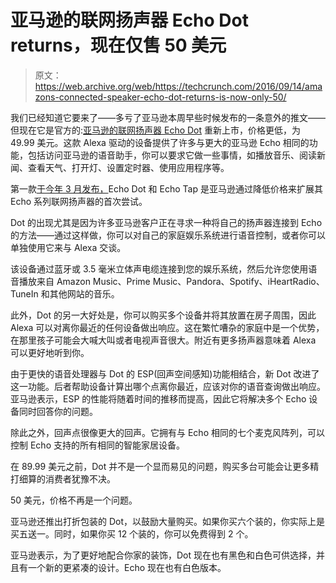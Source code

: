 # 亚马逊的联网扬声器 Echo Dot returns，现在仅售 50 美元 

> 原文：<https://web.archive.org/web/https://techcrunch.com/2016/09/14/amazons-connected-speaker-echo-dot-returns-is-now-only-50/>

我们已经知道它要来了——多亏了亚马逊本周早些时候发布的一条意外的推文——但现在它是官方的:[亚马逊的联网扬声器 Echo Dot](https://web.archive.org/web/20221208040042/http://www.amazon.com/echodot) 重新上市，价格更低，为 49.99 美元。这款 Alexa 驱动的设备提供了许多与更大的亚马逊 Echo 相同的功能，包括访问亚马逊的语音助手，你可以要求它做一些事情，如播放音乐、阅读新闻、查看天气、打开灯、设置定时器、使用应用程序等。

第一款[于今年 3 月发布，](https://web.archive.org/web/20221208040042/https://beta.techcrunch.com/2016/03/03/amazon-adds-the-130-tap-and-the-90-dot-to-the-echo-family/)Echo Dot 和 Echo Tap 是亚马逊通过降低价格来扩展其 Echo 系列联网扬声器的首次尝试。

Dot 的出现尤其是因为许多亚马逊客户正在寻求一种将自己的扬声器连接到 Echo 的方法——通过这样做，你可以对自己的家庭娱乐系统进行语音控制，或者你可以单独使用它来与 Alexa 交谈。

该设备通过蓝牙或 3.5 毫米立体声电缆连接到您的娱乐系统，然后允许您使用语音播放来自 Amazon Music、Prime Music、Pandora、Spotify、iHeartRadio、TuneIn 和其他网站的音乐。

此外，Dot 的另一大好处是，你可以购买多个设备并将其放置在房子周围，因此 Alexa 可以对离你最近的任何设备做出响应。这在繁忙嘈杂的家庭中是一个优势，在那里孩子可能会大喊大叫或者电视声音很大。附近有更多扬声器意味着 Alexa 可以更好地听到你。

由于更快的语音处理器与 Dot 的 ESP(回声空间感知)功能相结合，新 Dot 改进了这一功能。后者帮助设备计算出哪个点离你最近，应该对你的语音查询做出响应。亚马逊表示，ESP 的性能将随着时间的推移而提高，因此它将解决多个 Echo 设备同时回答你的问题。

除此之外，回声点很像更大的回声。它拥有与 Echo 相同的七个麦克风阵列，可以控制 Echo 支持的所有相同的智能家居设备。

在 89.99 美元之前，Dot 并不是一个显而易见的问题，购买多台可能会让更多精打细算的消费者犹豫不决。

50 美元，价格不再是一个问题。

亚马逊还推出打折包装的 Dot，以鼓励大量购买。如果你买六个装的，你实际上是买五送一。同时，如果你买 12 个装的，你可以免费得到 2 个。

亚马逊表示，为了更好地配合你家的装饰，Dot 现在也有黑色和白色可供选择，并且有一个新的更紧凑的设计。Echo 现在也有白色版本。